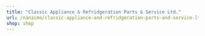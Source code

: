 ```yaml
---
title: "Classic Appliance & Refridgeration Parts & Service Ltd."
url: /nanaimo/classic-appliance-and-refridgeration-parts-and-service-ltd/
shop: shop
---
```

